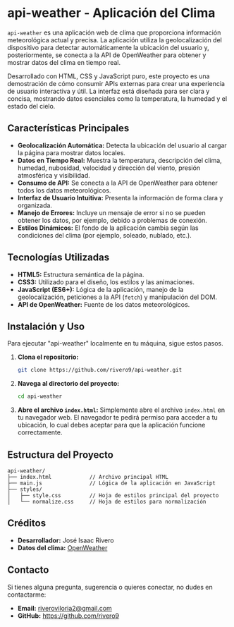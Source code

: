 # api-weather - Aplicación del Clima

`api-weather` es una aplicación web de clima que proporciona información meteorológica actual y precisa. La aplicación utiliza la geolocalización del dispositivo para detectar automáticamente la ubicación del usuario y, posteriormente, se conecta a la API de OpenWeather para obtener y mostrar datos del clima en tiempo real.

Desarrollado con HTML, CSS y JavaScript puro, este proyecto es una demostración de cómo consumir APIs externas para crear una experiencia de usuario interactiva y útil. La interfaz está diseñada para ser clara y concisa, mostrando datos esenciales como la temperatura, la humedad y el estado del cielo.

## Características Principales

  * **Geolocalización Automática:** Detecta la ubicación del usuario al cargar la página para mostrar datos locales.
  * **Datos en Tiempo Real:** Muestra la temperatura, descripción del clima, humedad, nubosidad, velocidad y dirección del viento, presión atmosférica y visibilidad.
  * **Consumo de API:** Se conecta a la API de OpenWeather para obtener todos los datos meteorológicos.
  * **Interfaz de Usuario Intuitiva:** Presenta la información de forma clara y organizada.
  * **Manejo de Errores:** Incluye un mensaje de error si no se pueden obtener los datos, por ejemplo, debido a problemas de conexión.
  * **Estilos Dinámicos:** El fondo de la aplicación cambia según las condiciones del clima (por ejemplo, soleado, nublado, etc.).

## Tecnologías Utilizadas

  * **HTML5:** Estructura semántica de la página.
  * **CSS3:** Utilizado para el diseño, los estilos y las animaciones.
  * **JavaScript (ES6+):** Lógica de la aplicación, manejo de la geolocalización, peticiones a la API (`fetch`) y manipulación del DOM.
  * **API de OpenWeather:** Fuente de los datos meteorológicos.

## Instalación y Uso

Para ejecutar "api-weather" localmente en tu máquina, sigue estos pasos.

1.  **Clona el repositorio:**

    ```bash
    git clone https://github.com/rivero9/api-weather.git
    ```

2.  **Navega al directorio del proyecto:**

    ```bash
    cd api-weather
    ```

3.  **Abre el archivo `index.html`:**
    Simplemente abre el archivo `index.html` en tu navegador web. El navegador te pedirá permiso para acceder a tu ubicación, lo cual debes aceptar para que la aplicación funcione correctamente.

## Estructura del Proyecto

```
api-weather/
├── index.html            // Archivo principal HTML
├── main.js               // Lógica de la aplicación en JavaScript
├── styles/
│   ├── style.css         // Hoja de estilos principal del proyecto
│   └── normalize.css     // Hoja de estilos para normalización
```

## Créditos

  * **Desarrollador:** José Isaac Rivero
  * **Datos del clima:** [OpenWeather](https://openweathermap.org/)

## Contacto

Si tienes alguna pregunta, sugerencia o quieres conectar, no dudes en contactarme:

  * **Email:** riveroviloria2@gmail.com
  * **GitHub:** https://github.com/rivero9

```
```
